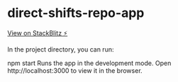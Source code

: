 # direct-shifts-repo-app

[View on StackBlitz ⚡️](https://react-tweg4z.stackblitz.io)

In the project directory, you can run:

npm start
Runs the app in the development mode.
Open http://localhost:3000 to view it in the browser.
